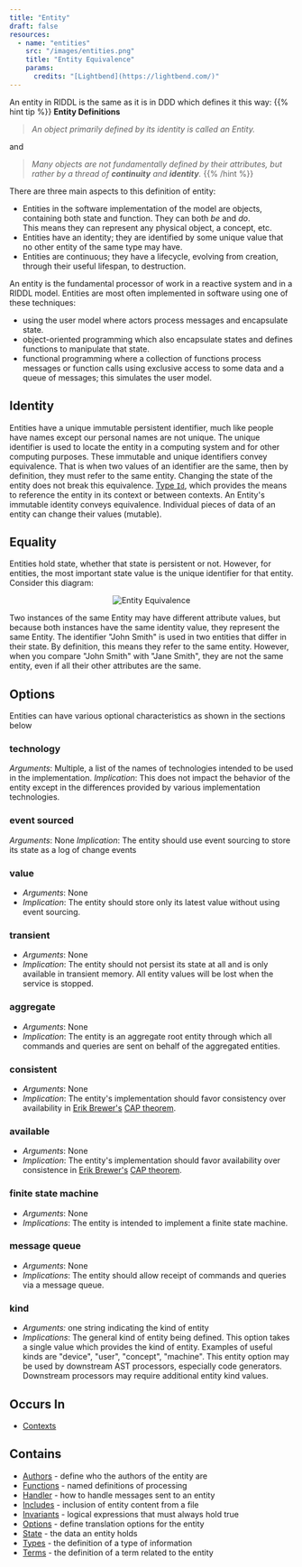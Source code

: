 ```yaml
---
title: "Entity"
draft: false
resources:
  - name: "entities"
    src: "/images/entities.png"
    title: "Entity Equivalence"
    params:
      credits: "[Lightbend](https://lightbend.com/)"
---
```


An entity in RIDDL is the same as it is in DDD which defines it this way:
{{% hint tip  %}}
**Entity Definitions**
> _An object primarily defined by its identity is called an Entity._

and

> _Many objects are not fundamentally defined by their attributes, but_
> _rather by a thread of **continuity** and **identity**._
{{% /hint %}}

There are three main aspects to this definition of entity:
* Entities in the software implementation of the model are objects, 
  containing both state and function. They can both _be_ and _do_.  
  This means they can represent any physical object, a concept, etc. 
* Entities have an identity;  they are identified by some unique value
  that no other entity of the same type may have.
* Entities are continuous; they have a lifecycle, evolving from creation,
  through their useful lifespan, to destruction.

An entity is the fundamental processor of work in a reactive system and in a
RIDDL model. Entities are most often implemented in software using one of 
these techniques:
* using the user model where actors process messages and encapsulate state.
* object-oriented programming which also encapsulate states and defines 
  functions to manipulate that state. 
* functional programming where a collection of functions process messages or 
  function calls using exclusive access to some data and a queue of messages;
  this simulates the user model.  

## Identity
Entities have a unique immutable persistent identifier, much like people have 
names except our personal names are not unique. The unique identifier is 
used to locate the entity in a computing system and for other computing 
purposes. These immutable and unique identifiers convey equivalence. That 
is when two values of an identifier are the same, then by definition, they
must refer to the same entity.  Changing the state of the entity does not 
break this equivalence. [Type `Id`](type.md#parameterized), 
which provides the means to reference the entity in its context or between
contexts. An Entity's immutable identity conveys equivalence. Individual pieces
of data of an entity can change their values (mutable).

## Equality
Entities hold state, whether that state is persistent or not. However, for
entities, the most important state value is the unique identifier for that entity.
Consider this diagram:

<div style="text-align: center">

![Entity Equivalence](/images/entities.png "Entity Equivalence")

</div>

<!-- 
The following puts out nothing with geekdoc 0.35.2, unfortunately :(

{{< img name="entities" size="origin" lazy="false" >}}

-->

Two instances of the same Entity may have different attribute values, but
because both instances have the same identity value, they represent the same
Entity. The identifier "John Smith" is used in two entities that differ in their
state. By definition, this means they refer to the same entity.  However, when
you compare "John Smith" with "Jane Smith", they are not the same entity, even
if all their other attributes are the same.

## Options
Entities can have various optional characteristics as shown in the sections 
below

### technology
*Arguments*: Multiple, a list of the names of technologies intended to be 
used in the implementation.
*Implication*: This does not impact the behavior of the entity except in the 
differences provided by various implementation technologies. 

### event sourced
*Arguments*: None
*Implication*: The entity should use event sourcing to store its state as a 
log of change events

### value
* *Arguments*: None
* *Implication*: The entity should store only its latest value without using 
  event sourcing.

### transient
* *Arguments*: None
* *Implication*: The entity should not persist its state at all and is only  
  available in transient memory. All entity values will be lost when the 
  service is stopped.

### aggregate
* *Arguments*: None
* *Implication*: The entity is an aggregate root entity through which all 
  commands and queries are sent on behalf of the aggregated entities.

### consistent
* *Arguments*: None
* *Implication*: The entity's implementation should favor consistency over  
  availability in [Erik Brewer's](../introduction/who-made-riddl-possible.md#eric-brewer)
  [CAP theorem](https://en.wikipedia.org/wiki/CAP_theorem).

### available
* *Arguments*: None
* *Implication*: The entity's implementation should favor availability over 
  consistence in [Erik Brewer's](../introduction/who-made-riddl-possible.md#eric-brewer)
  [CAP theorem](https://en.wikipedia.org/wiki/CAP_theorem). 

### finite state machine
* *Arguments*: None
* *Implications*: The entity is intended to implement a finite state machine.

### message queue
* *Arguments*: None
* *Implications*: The entity should allow receipt of commands and queries via a
  message queue.

### kind
* *Arguments:* one string indicating the kind of entity
* *Implications*: The general kind of entity being defined. This option takes a
  single value which provides the kind of entity.  Examples of useful kinds 
  are "device", "user", "concept", "machine". This entity option may be used
  by downstream AST processors, especially code generators. Downstream processors may
  require additional entity kind values.

## Occurs In
* [Contexts](context.md)

## Contains

* [Authors](author.md) - define who the authors of the
  entity are
* [Functions](function.md) - named definitions of processing
* [Handler](handler.md) - how to handle messages sent to an
  entity
* [Includes](include.md) - inclusion of entity content from a 
  file
* [Invariants](invariant.md) - logical expressions that must
  always hold true
* [Options](option.md) - define translation options for the
  entity
* [State](state.md) - the data an entity holds
* [Types](type.md) - the definition of a type of information
* [Terms](term.md) - the definition of a term related to 
  the entity
